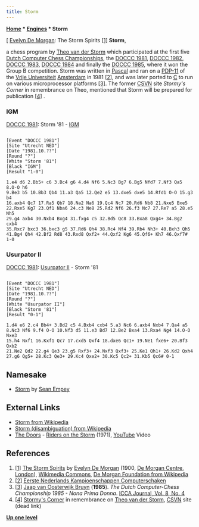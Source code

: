 ```yaml
---
title: Storm
---
```

**[Home](Home "Home") \* [Engines](Engines "Engines") \* Storm**



[ [Evelyn De Morgan](Category:Evelyn_De_Morgan "Category:Evelyn De Morgan"): The Storm Spirits <a id="cite-note-1" href="#cite-ref-1">[1]</a>
**Storm**,  

a chess program by [Theo van der Storm](Theo_van_der_Storm "Theo van der Storm") which participated at the first five [Dutch Computer Chess Championships](Dutch_Open_Computer_Chess_Championship "Dutch Open Computer Chess Championship"), the [DOCCC 1981](DOCCC_1981 "DOCCC 1981"), [DOCCC 1982](DOCCC_1982 "DOCCC 1982"), [DOCCC 1983](DOCCC_1983 "DOCCC 1983"), [DOCCC 1984](DOCCC_1984 "DOCCC 1984") and finally the [DOCCC 1985](DOCCC_1985 "DOCCC 1985"), where it won the Group B competition. Storm was written in [Pascal](Pascal "Pascal") and ran on a [PDP-11](PDP-11 "PDP-11") of the [Vrije Universiteit](https://en.wikipedia.org/wiki/Vrije_Universiteit) [Amsterdam](https://en.wikipedia.org/wiki/Amsterdam) in 1981 <a id="cite-note-2" href="#cite-ref-2">[2]</a>, and was later ported to [C](C "C") to run on various microprocessor platforms <a id="cite-note-3" href="#cite-ref-3">[3]</a>. The former [CSVN](CSVN "CSVN") site *Stormy's Corner* in remembrance on Theo, mentioned that Storm will be prepared for publication <a id="cite-note-4" href="#cite-ref-4">[4]</a> . 



### IGM


[DOCCC 1981](DOCCC_1981 "DOCCC 1981"): Storm '81 - [IGM](IGM "IGM")




```

[Event "DOCCC 1981"]
[Site "Utrecht NED"]
[Date "1981.10.??"]
[Round "?"]
[White "Storm '81"]
[Black "IGM"]
[Result "1-0"]

1.e4 d6 2.Bb5+ c6 3.Bc4 g6 4.d4 Nf6 5.Nc3 Bg7 6.Bg5 Nfd7 7.Nf3 Qa5 8.O-O h6
9.Be3 b5 10.Bb3 Qb4 11.a3 Qa5 12.Qe2 e5 13.dxe5 dxe5 14.Rfd1 O-O 15.g3 b4
16.axb4 Qc7 17.Ra5 Qb7 18.Na2 Na6 19.Qc4 Nc7 20.Rd6 Nb8 21.Nxe5 Bxe5
22.Rxe5 Kg7 23.Qf1 Nba6 24.c3 Ne8 25.Rd2 Nf6 26.f3 Nc7 27.Re7 a5 28.e5 Nh5
29.g4 axb4 30.Nxb4 Bxg4 31.fxg4 c5 32.Bd5 Qc8 33.Bxa8 Qxg4+ 34.Bg2 cxb4
35.Rxc7 bxc3 36.bxc3 g5 37.Rd6 Qh4 38.Rc4 Nf4 39.Rb4 Nh3+ 40.Bxh3 Qh5
41.Bg4 Qh4 42.Bf2 Rd8 43.Rxd8 Qxf2+ 44.Qxf2 Kg6 45.Qf6+ Kh7 46.Qxf7# 1-0

```

### Usurpator II


[DOCCC 1981](DOCCC_1981 "DOCCC 1981"): [Usurpator II](Usurpator "Usurpator") - Storm '81




```

[Event "DOCCC 1981"]
[Site "Utrecht NED"]
[Date "1981.10.??"]
[Round "?"]
[White "Usurpator II"]
[Black "Storm '81"]
[Result "0-1"]

1.d4 e6 2.c4 Bb4+ 3.Bd2 c5 4.Bxb4 cxb4 5.a3 Nc6 6.axb4 Nxb4 7.Qa4 a5
8.Nc3 Nf6 9.f4 O-O 10.Nf3 d5 11.e3 Bd7 12.Be2 Bxa4 13.Rxa4 Ng4 14.O-O Nxe3
15.h4 Nxf1 16.Kxf1 Qc7 17.cxd5 Qxf4 18.dxe6 Qc1+ 19.Ne1 fxe6+ 20.Bf3 Qxb2
21.Ne2 Qd2 22.g4 Qe3 23.g5 Rxf3+ 24.Nxf3 Qxf3+ 25.Ke1 Qh1+ 26.Kd2 Qxh4
27.g6 Qg5+ 28.Kc3 Qe3+ 29.Kc4 Qxe2+ 30.Kc5 Qc2+ 31.Kb5 Qc6# 0-1

```

## Namesake


* [Storm](Storm_US "Storm US") by [Sean Empey](Sean_Empey "Sean Empey")


## External Links


* [Storm from Wikipedia](https://en.wikipedia.org/wiki/Storm)
* [Storm (disambiguation) from Wikipedia](https://en.wikipedia.org/wiki/Storm_%28disambiguation%29)
* [The Doors](Category:The_Doors "Category:The Doors") - [Riders on the Storm](https://en.wikipedia.org/wiki/Riders_on_the_Storm) (1971), [YouTube](https://en.wikipedia.org/wiki/YouTube) Video


 
## References


1. <a id="cite-ref-1" href="#cite-note-1">[1]</a> [The Storm Spirits](https://commons.wikimedia.org/wiki/File:The_Storm_Spirits.jpg) by [Evelyn De Morgan](Category:Evelyn_De_Morgan "Category:Evelyn De Morgan") (1900, [De Morgan Centre](https://en.wikipedia.org/wiki/De_Morgan_Centre), [London](https://en.wikipedia.org/wiki/London)), [Wikimedia Commons](https://en.wikipedia.org/wiki/Wikimedia_Commons), [De Morgan Foundation from Wikipedia](https://en.wikipedia.org/wiki/De_Morgan_Foundation)
2. <a id="cite-ref-2" href="#cite-note-2">[2]</a> [Eerste Nederlands Kampioenschappen Computerschaken](http://www.csvnsupplementsite.nl/csvnp2.html)
3. <a id="cite-ref-3" href="#cite-note-3">[3]</a> [Jaap van Oosterwijk Bruyn](Jaap_van_Oosterwijk_Bruyn "Jaap van Oosterwijk Bruyn") (**1985**). *The Dutch Computer-Chess Championship 1985 - Nona Prima Donna*. [ICCA Journal, Vol. 8, No. 4](ICGA_Journal#8_4 "ICGA Journal")
4. <a id="cite-ref-4" href="#cite-note-4">[4]</a> [Stormy's Corner](http://www.csvn.nl/downloads/stormys-corner) in remembrance on [Theo van der Storm](Theo_van_der_Storm "Theo van der Storm"), [CSVN](CSVN "CSVN") site (dead link)

**[Up one level](Engines "Engines")**







 
